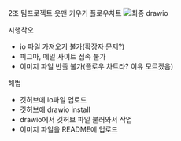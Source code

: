 2조 팀프로젝트 읏맨 키우기 플로우차트
![최종 drawio](https://github.com/Jung-YongJin/flow-chart/assets/51854696/d26435dc-68b9-466f-89aa-362840e2f997)


시행착오
- io 파일 가져오기 불가(확장자 문제?)
- 피그마, 메일 사이트 접속 불가
- 이미지 파일 반출 불가(플로우 차트라? 이유 모르겠음)

해법
- 깃허브에 io파일 업로드
- 깃허브에 drawio install
- drawio에서 깃허브 파일 불러와서 작업
- 이미지 파일을 README에 업로드
